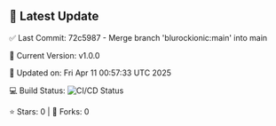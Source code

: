 ## 🚀 Latest Update

✅ Last Commit: 72c5987 - Merge branch 'blurockionic:main' into main

🌟 Current Version: v1.0.0

📅 Updated on: Fri Apr 11 00:57:33 UTC 2025

💻 Build Status: ![CI/CD Status](https://github.com/SaiAryan1784/wedding_frontend/actions/workflows/update-readme.yml/badge.svg)

⭐️ Stars: 0 | 🍴 Forks: 0
